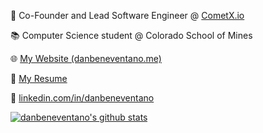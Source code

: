📢 Co-Founder and Lead Software Engineer @ [CometX.io](https://cometx.io)

📚 Computer Science student @ Colorado School of Mines

🌐 [My Website (danbeneventano.me)](https://danbeneventano.me)

📄 [My Resume](https://resume.danbeneventano.me)

🔗 [linkedin.com/in/danbeneventano](https://www.linkedin.com/in/danbeneventano)

[![danbeneventano's github stats](https://github-readme-stats.vercel.app/api?username=danbeneventano&count_private=true&show_icons=true&hide=stars)](https://github.com/anuraghazra/github-readme-stats)
